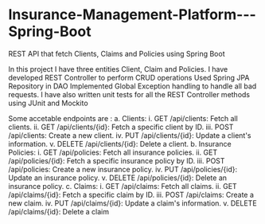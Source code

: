 # Insurance-Management-Platform---Spring-Boot
REST API that fetch Clients, Claims and Policies using Spring Boot

In this project I have three entities Client, Claim and Policies.
I have developed REST Controller to perform CRUD operations
Used Spring JPA Repository in DAO
Implemented Global Exception handling to handle all bad requests.
I have also written unit tests for all the REST Controller methods using JUnit and Mockito

Some accetable endpoints are : 
a. Clients:
i. GET /api/clients: Fetch all clients.
ii. GET /api/clients/{id}: Fetch a specific client by ID.
iii. POST /api/clients: Create a new client.
iv. PUT /api/clients/{id}: Update a client's information.
v. DELETE /api/clients/{id}: Delete a client.
b. Insurance Policies:
i. GET /api/policies: Fetch all insurance policies.
ii. GET /api/policies/{id}: Fetch a specific insurance policy by ID.
iii. POST /api/policies: Create a new insurance policy.
iv. PUT /api/policies/{id}: Update an insurance policy.
v. DELETE /api/policies/{id}: Delete an insurance policy.
c. Claims:
i. GET /api/claims: Fetch all claims.
ii. GET /api/claims/{id}: Fetch a specific claim by ID.
iii. POST /api/claims: Create a new claim.
iv. PUT /api/claims/{id}: Update a claim's information.
v. DELETE /api/claims/{id}: Delete a claim
